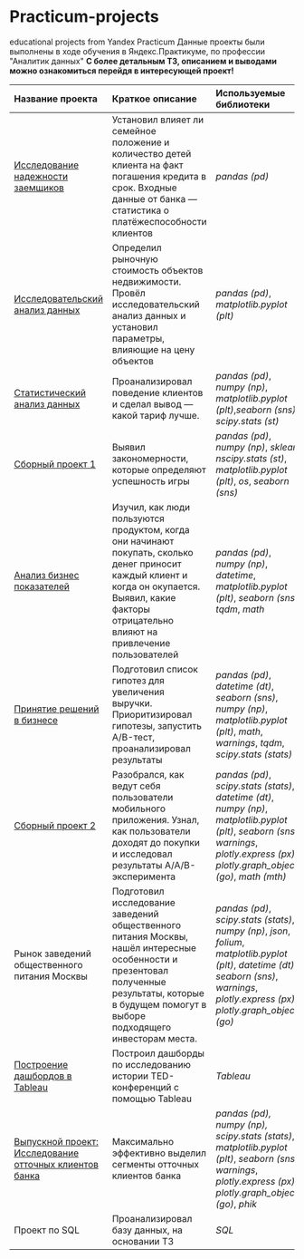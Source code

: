 # Practicum-projects
educational projects from Yandex Practicum
Данные проекты были выполнены в ходе обучения в Яндекс.Практикуме, по профессии "Аналитик данных"
**С более детальным ТЗ, описанием и выводами можно ознакомиться перейдя в интересующей проект!**

| Название проекта | Краткое описание | Используемые библиотеки | 
| :------------------| :------------------------ | :-------------------------|
|[Исследование надежности заемщиков](https://github.com/Danon30/Practicum-projects/blob/main/Исследование%20надежности%20заемщиков/Исследование%20надежности%20заемщиков.ipynb)|Установил влияет ли семейное положение и количество детей клиента на факт погашения кредита в срок. Входные данные от банка — статистика о платёжеспособности клиентов| *pandas (pd)* |
|[Исследовательский анализ данных](https://github.com/Danon30/Practicum-projects/blob/main/Исследовательский%20анализ%20данных/Исследовательский%20анализ%20данных.ipynb)|Определил рыночную стоимость объектов недвижимости. Провёл исследовательский анализ данных и установил параметры, влияющие на цену объектов|*pandas (pd)*, *matplotlib.pyplot (plt)*|
|[Статистический анализ данных](https://github.com/Danon30/Practicum-projects/blob/main/Статистический%20анализ%20данных/Статистический%20анализ%20данных.ipynb)|Проанализировал поведение клиентов и сделал вывод — какой тариф лучше.|*pandas (pd)*, *numpy (np)*, *matplotlib.pyplot (plt)*,*seaborn (sns)*, *scipy.stats (st)*|
|[Сборный проект 1](https://github.com/Danon30/Practicum-projects/blob/main/Сборный%20проект%201/Сборный%20проект%201.ipynb)|Выявил закономерности, которые определяют успешность игры|*pandas (pd)*, *numpy (np)*, *sklear*, *nscipy.stats (st)*, *matplotlib.pyplot (plt)*, *os*, *seaborn (sns)*|
|[Анализ бизнес показателей](https://github.com/Danon30/Practicum-projects/blob/main/Анализ%20бизнес%20показателей/Анализ%20бизнес%20показателей.ipynb)|Изучил, как люди пользуются продуктом, когда они начинают покупать, сколько денег приносит каждый клиент и когда он окупается. Выявил, какие факторы отрицательно влияют на привлечение пользователей|*pandas (pd)*, *numpy (np)*, *datetime*, *matplotlib.pyplot (plt)*, *seaborn (sns)*, *tqdm*, *math*|
|[Принятие решений в бизнесе](https://github.com/Danon30/Practicum-projects/blob/main/Принятие%20решений%20в%20бизнесе/Принятие%20решений%20в%20бизнесе.ipynb)|Подготовил список гипотез для увеличения выручки. Приоритизировал гипотезы, запустить A/B-тест, проанализировал результаты|*pandas (pd)*, *datetime (dt)*, *seaborn (sns)*, *numpy (np)*, *matplotlib.pyplot (plt)*, *math*, *warnings*, *tqdm*, *scipy.stats (stats)*|
|[Сборный проект 2](https://github.com/Danon30/Practicum-projects/blob/main/Сборный%20проект%202/Сборный%20проект%202.ipynb)|Разобрался, как ведут себя пользователи мобильного приложения. Узнал, как пользователи доходят до покупки и исследовал результаты A/A/B-эксперимента|*pandas (pd)*, *scipy.stats (stats)*, *datetime (dt)*, *numpy (np)*, *matplotlib.pyplot (plt)*, *seaborn (sns)*, *warnings*, *plotly.express (px)*, *plotly.graph_objects (go)*, *math (mth)*|
|Рынок заведений общественного питания Москвы|Подготовил исследование заведений общественного питания Москвы, нашёл интересные особенности и презентовал полученные результаты, которые в будущем помогут в выборе подходящего инвесторам места.|*pandas (pd)*, *scipy.stats (stats)*, *numpy (np)*, *json*, *folium*, *matplotlib.pyplot (plt)*, *datetime (dt)*, *seaborn (sns)*, *warnings*, *plotly.express (px)*, *plotly.graph_objects (go)*|
|[Построение дашбордов в Tableau](https://github.com/Danon30/Practicum-projects/blob/main/Построение%20дашбордов%20в%20Tableau/Проект%20Построение%20дашбордов%20в%20Tableau.ipynb)|Построил дашборды по исследованию истории TED-конференций с помощью Tableau|*Tableau*|
|[Выпускной проект: Исследование отточных клиентов банка](https://github.com/Danon30/Practicum-projects/blob/main/Финальный%20проект/Выпускной%20%20проект%20основная%20часть%20%20Кочетков%20Д.А.ipynb)|Максимально эффективно выделил сегменты отточных клиентов банка|*pandas (pd), *numpy (np)*, scipy.stats (stats)*, *matplotlib.pyplot (plt)*, *seaborn (sns)*, *warnings*, *plotly.express (px)*, *plotly.graph_objects (go)*, *phik*|
|Проект по SQL|Проанализировал базу данных, на основании ТЗ|*SQL*|

